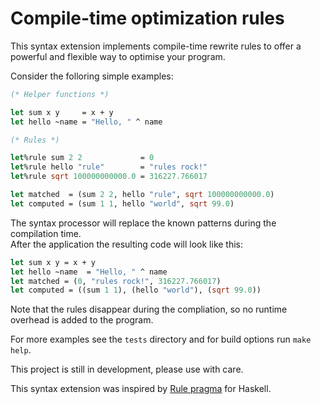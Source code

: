 
# Compile-time optimization rules

This syntax extension implements compile-time rewrite rules to offer a powerful and flexible way to optimise your program.

Consider the folloring simple examples:

```ocaml
(* Helper functions *)

let sum x y     = x + y
let hello ~name = "Hello, " ^ name

(* Rules *)

let%rule sum 2 2             = 0
let%rule hello "rule"        = "rules rock!"
let%rule sqrt 100000000000.0 = 316227.766017

let matched  = (sum 2 2, hello "rule", sqrt 100000000000.0)
let computed = (sum 1 1, hello "world", sqrt 99.0)
```

The syntax processor will replace the known patterns during the compilation time.  
After the application the resulting code will look like this:

```ocaml
let sum x y = x + y
let hello ~name  = "Hello, " ^ name
let matched = (0, "rules rock!", 316227.766017)
let computed = ((sum 1 1), (hello "world"), (sqrt 99.0))
```

Note that the rules disappear during the compliation, so no runtime overhead is added to the program.

For more examples see the `tests` directory and for build options run `make help`.

This project is still in development, please use with care.

This syntax extension was inspired by [Rule pragma](https://downloads.haskell.org/~ghc/latest/docs/html/users_guide/rewrite-rules.html) for Haskell.

